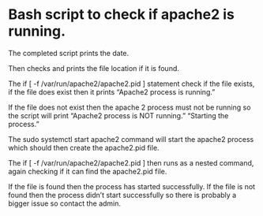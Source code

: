 # Bash script to check if apache2 is running.

The completed script prints the date.

Then checks and prints the file location if it is found.

The if [ -f /var/run/apache2/apache2.pid ] statement check if the file exists, if the file does exist then it prints “Apache2 process is running.”

If the file does not exist then the apache 2 process must not be running so the script will print “Apache2 process is NOT running.” “Starting the process.”

The sudo systemctl start apache2 command will start the apache2 process which should then create the apache2.pid file. 

The if [ -f /var/run/apache2/apache2.pid ] then runs as a nested command, again checking if it can find the apache2.pid file.

If the file is found then the process has started successfully. If the file is not found then the process didn’t start successfully so there is probably a bigger issue so contact the admin.
